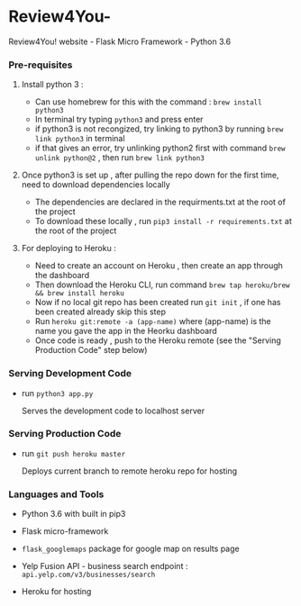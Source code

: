 #  Review4You-

Review4You! website - Flask Micro Framework - Python  3.6



###  Pre-requisites

1. Install python 3 :
    - Can use homebrew for this with the command : `brew install python3`
    - In terminal try typing `python3` and press enter 
    - if python3 is not recongized, try linking to python3 by running `brew link python3` in terminal
    - if that gives an error, try unlinking python2 first with command `brew unlink python@2` , then run `brew link python3` 


2. Once python3 is set up , after pulling the repo down for the first time, need to download dependencies locally
    - The dependencies are declared in the requirments.txt at the root of the project
    - To download these locally , run `pip3 install -r requirements.txt` at the root of the project


3. For deploying to Heroku :
    - Need to create an account on Heroku , then create an app through the dashboard
    - Then download the Heroku CLI, run command `brew tap heroku/brew && brew install heroku`
    - Now if no local git repo has been created run `git init` , if one has been created already skip this step
    - Run `heroku git:remote -a (app-name)` where (app-name) is the name you gave the app in the Heorku dashboard
    - Once code is ready , push to the Heroku remote (see the "Serving Production Code" step below)



###  Serving Development Code

  - run `python3 app.py`

    Serves the development code to localhost server



###  Serving Production Code

  - run `git push heroku master`

    Deploys current branch to remote heroku repo for hosting 



###  Languages and Tools

  - Python 3.6 with built in pip3 

  - Flask micro-framework

  - `flask_googlemaps` package for google map on results page

  - Yelp Fusion API - business search endpoint : `api.yelp.com/v3/businesses/search`

  - Heroku for hosting
